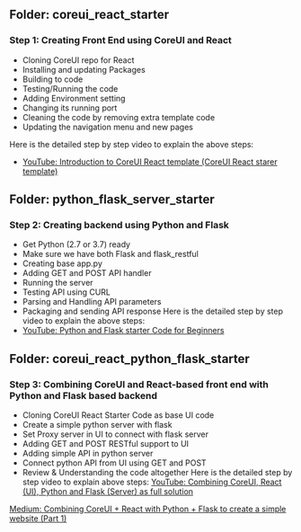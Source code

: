  

## Folder: coreui_react_starter
### Step 1: Creating Front End using CoreUI and React
- Cloning CoreUI repo for React
- Installing and updating Packages
- Building to code
- Testing/Running the code
- Adding Environment setting
- Changing its running port
- Cleaning the code by removing extra template code
- Updating the navigation menu and new pages

Here is the detailed step by step video to explain the above steps:
- [YouTube: Introduction to CoreUI React template (CoreUI React starer template)](https://www.youtube.com/watch?v=hPb7wy4LDk0)

## Folder: python_flask_server_starter
### Step 2: Creating backend using Python and Flask
- Get Python (2.7 or 3.7) ready
- Make sure we have both Flask and flask_restful
- Creating base app.py
- Adding GET and POST API handler
- Running the server
- Testing API using CURL
- Parsing and Handling API parameters
- Packaging and sending API response
Here is the detailed step by step video to explain the above steps:
- [YouTube: Python and Flask starter Code for Beginners](https://www.youtube.com/watch?v=llzJxz5oZ8c)

## Folder: coreui_react_python_flask_starter
### Step 3: Combining CoreUI and React-based front end with Python and Flask based backend
- Cloning CoreUI React Starter Code as base UI code
- Create a simple python server with flask
- Set Proxy server in UI to connect with flask server
- Adding GET and POST RESTful support to UI 
- Adding simple API in python server
- Connect python API from UI using GET and POST
- Review & Understanding the code altogether
Here is the detailed step by step video to explain above steps:
[YouTube: Combining CoreUI, React (UI), Python and Flask (Server) as full solution](https://www.youtube.com/watch?v=EIHAuqSShjw)

[Medium: Combining CoreUI + React with Python + Flask to create a simple website (Part 1)](https://medium.com/@avkashchauhan/combining-coreui-react-with-python-flask-to-create-a-simple-website-part-1-547651279dcc)
